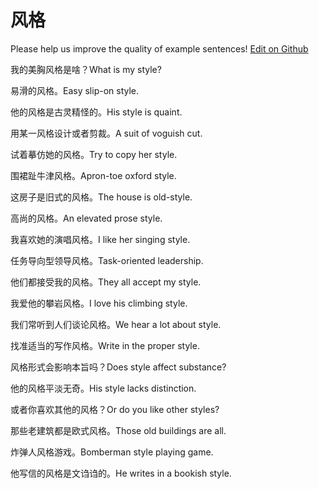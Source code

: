 # 风格

Please help us improve the quality of example sentences! [Edit on Github](https://github.com/jiyushe/jiyu-example-sentence-source/blob/main/chinese/fengge.md)

<p><span class="chinese">我的美胸风格是啥？</span><span class="english">What is my style?</span></p>

<p><span class="chinese">易滑的风格。</span><span class="english">Easy slip-on style.</span></p>

<p><span class="chinese">他的风格是古灵精怪的。</span><span class="english">His style is quaint.</span></p>

<p><span class="chinese">用某一风格设计或者剪裁。</span><span class="english">A suit of voguish cut.</span></p>

<p><span class="chinese">试着摹仿她的风格。</span><span class="english">Try to copy her style.</span></p>

<p><span class="chinese">围裙趾牛津风格。</span><span class="english">Apron-toe oxford style.</span></p>

<p><span class="chinese">这房子是旧式的风格。</span><span class="english">The house is old-style.</span></p>

<p><span class="chinese">高尚的风格。</span><span class="english">An elevated prose style.</span></p>

<p><span class="chinese">我喜欢她的演唱风格。</span><span class="english">I like her singing style.</span></p>

<p><span class="chinese">任务导向型领导风格。</span><span class="english">Task-oriented leadership.</span></p>

<p><span class="chinese">他们都接受我的风格。</span><span class="english">They all accept my style.</span></p>

<p><span class="chinese">我爱他的攀岩风格。</span><span class="english">I love his climbing style.</span></p>

<p><span class="chinese">我们常听到人们谈论风格。</span><span class="english">We hear a lot about style.</span></p>

<p><span class="chinese">找准适当的写作风格。</span><span class="english">Write in the proper style.</span></p>

<p><span class="chinese">风格形式会影响本旨吗？</span><span class="english">Does style affect substance?</span></p>

<p><span class="chinese">他的风格平淡无奇。</span><span class="english">His style lacks distinction.</span></p>

<p><span class="chinese">或者你喜欢其他的风格？</span><span class="english">Or do you like other styles?</span></p>

<p><span class="chinese">那些老建筑都是欧式风格。</span><span class="english">Those old buildings are all.</span></p>

<p><span class="chinese">炸弹人风格游戏。</span><span class="english">Bomberman style playing game.</span></p>

<p><span class="chinese">他写信的风格是文诌诌的。</span><span class="english">He writes in a bookish style.</span></p>

